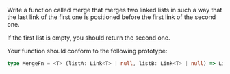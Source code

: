 Write a function called merge that merges two linked lists in such a way that the last link of the first one is positioned before the first link of the second one.

If the first list is empty, you should return the second one.

Your function should conform to the following prototype:

```typescript
type MergeFn = <T> (listA: Link<T> | null, listB: Link<T> | null) => Link<T> | null
```
